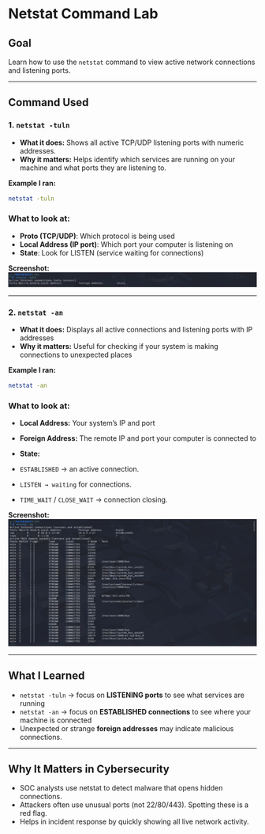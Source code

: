 # Netstat Command Lab

## Goal
Learn how to use the `netstat` command to view active network connections and listening ports.

---

## Command Used

### 1. `netstat -tuln`
- **What it does:** Shows all active TCP/UDP listening ports with numeric addresses.
- **Why it matters:** Helps identify which services are running on your machine and what ports they are listening to.

**Example I ran:**
```bash
netstat -tuln
```
### What to look at:
- **Proto (TCP/UDP)**: Which protocol is being used
- **Local Address (IP port)**: Which port your computer is listening on
- **State**: Look for LISTEN (service waiting for connections)

**Screenshot:**
![netstat tuln](netstat_tuln_output.png)

---

### 2. `netstat -an`
- **What it does:** Displays all active connections and listening ports with IP addresses
- **Why it matters:** Useful for checking if your system is making connections to unexpected places

**Example I ran:**
```bash
netstat -an
```
### What to look at:
- **Local Address:** Your system’s IP and port
- **Foreign Address:** The remote IP and port your computer is connected to
- **State:**

- `ESTABLISHED` → an active connection.

- `LISTEN → waiting` for connections.

- `TIME_WAIT` / `CLOSE_WAIT` → connection closing.

**Screenshot:**
![netstat an](netstat_an_output.png)

---

## What I Learned
- `netstat -tuln` → focus on **LISTENING ports** to see what services are running
- `netstat -an` → focus on **ESTABLISHED connections** to see where your machine is connected
- Unexpected or strange **foreign addresses** may indicate malicious connections.

---

## Why It Matters in Cybersecurity
- SOC analysts use netstat to detect malware that opens hidden connections.
- Attackers often use unusual ports (not 22/80/443). Spotting these is a red flag.
- Helps in incident response by quickly showing all live network activity.
